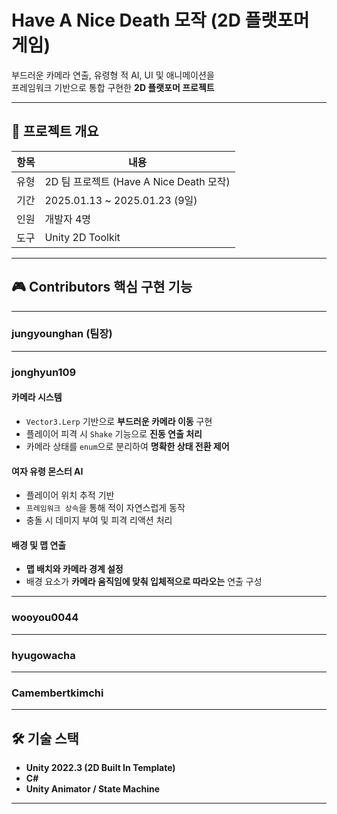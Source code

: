 # Have A Nice Death 모작 (2D 플랫포머 게임)

부드러운 카메라 연출, 유령형 적 AI, UI 및 애니메이션을  
프레임워크 기반으로 통합 구현한 **2D 플랫포머 프로젝트**

---

## 📌 프로젝트 개요

| 항목     | 내용                          |
|----------|-------------------------------|
| 유형     | 2D 팀 프로젝트 (Have A Nice Death 모작) |
| 기간     | 2025.01.13 ~ 2025.01.23 (9일) |
| 인원     | 개발자 4명                    |
| 도구     | Unity 2D Toolkit              |

---

## 🎮 Contributors 핵심 구현 기능

---
### jungyounghan (팀장)

<!-- 구현 기능 작성 예정 -->

---

### jonghyun109

#### 카메라 시스템
- `Vector3.Lerp` 기반으로 **부드러운 카메라 이동** 구현  
- 플레이어 피격 시 `Shake` 기능으로 **진동 연출 처리**  
- 카메라 상태를 `enum`으로 분리하여 **명확한 상태 전환 제어**  


#### 여자 유령 몬스터 AI
- 플레이어 위치 추적 기반
- `프레임워크 상속`을 통해 적이 자연스럽게 동작  
- 충돌 시 데미지 부여 및 피격 리액션 처리

#### 배경 및 맵 연출
- **맵 배치와 카메라 경계 설정**
- 배경 요소가 **카메라 움직임에 맞춰 입체적으로 따라오는** 연출 구성
---

### wooyou0044

<!-- 구현 기능 작성 예정 -->

---

### hyugowacha

<!-- 구현 기능 작성 예정 -->

---
### Camembertkimchi
<!-- 구현 기능 작성 예정 -->

---
## 🛠️ 기술 스택

- **Unity 2022.3 (2D Built In Template)**
- **C#**
- **Unity Animator / State Machine**

---
